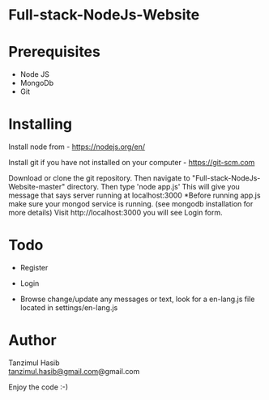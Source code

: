 # Full-stack-NodeJs-Website

# Prerequisites
* Node JS
* MongoDb 
* Git

# Installing

Install node from - https://nodejs.org/en/

Install git if you have not installed on your computer - https://git-scm.com

Download or clone the git repository. 
Then navigate to "Full-stack-NodeJs-Website-master" directory. Then type 'node app.js' This will give you message that says server running at localhost:3000
*Before running app.js make sure your mongod service is running. (see mongodb installation for more details)
Visit http://localhost:3000 you will see Login form.

# Todo

* Register
* Login

* Browse 
 change/update any messages or text, look for a en-lang.js file located in settings/en-lang.js

# Author

Tanzimul Hasib  
tanzimul.hasib@gmail.com@gmail.com

Enjoy the code :-)

